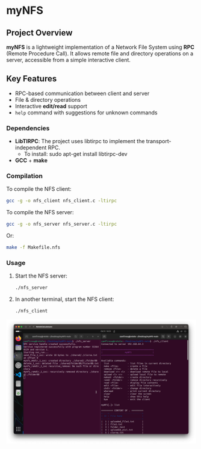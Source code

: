 # myNFS

## Project Overview

**myNFS** is a lightweight implementation of a Network File System using **RPC** (Remote Procedure Call).
It allows remote file and directory operations on a server, accessible from a simple interactive client.

## Key Features
- RPC-based communication between client and server
- File & directory operations
- Interactive **edit/read** support
- `help` command with suggestions for unknown commands

### Dependencies

- **LibTIRPC**: The project uses libtirpc to implement the transport-independent RPC.
  - To install: sudo apt-get install libtirpc-dev
- **GCC** + **make**

### Compilation

To compile the NFS client:

```bash
gcc -g -o nfs_client nfs_client.c -ltirpc
```
To compile the NFS server:

```bash
gcc -g -o nfs_server nfs_server.c -ltirpc
```

Or:
```bash
make -f Makefile.nfs
```

### Usage
1. Start the NFS server:
   ```bash
   ./nfs_server
   ```
2. In another terminal, start the NFS client:
   ```bash
   ./nfs_client
   ```

![alt text](image.png)